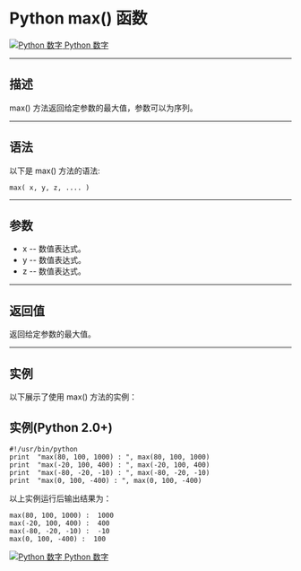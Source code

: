 Python max() 函数
===============

 [![Python 数字](../images/up.gif) Python 数字](python-numbers.html)

* * *

描述
--

max() 方法返回给定参数的最大值，参数可以为序列。

* * *

语法
--

以下是 max() 方法的语法:
```
max( x, y, z, .... )
```
* * *

参数
--

*   x -- 数值表达式。
*   y -- 数值表达式。
*   z -- 数值表达式。

* * *

返回值
---

返回给定参数的最大值。

* * *

实例
--

以下展示了使用 max() 方法的实例：

实例(Python 2.0+)
---------------
```
#!/usr/bin/python 
print  "max(80, 100, 1000) : ", max(80, 100, 1000) 
print  "max(-20, 100, 400) : ", max(-20, 100, 400)
print  "max(-80, -20, -10) : ", max(-80, -20, -10)  
print  "max(0, 100, -400) : ", max(0, 100, -400)
```
以上实例运行后输出结果为：
```
max(80, 100, 1000) :  1000
max(-20, 100, 400) :  400
max(-80, -20, -10) :  -10
max(0, 100, -400) :  100
```
 [![Python 数字](../images/up.gif) Python 数字](python-numbers.html)